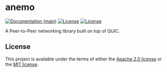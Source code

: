 # anemo

[![Documentation (main)](https://img.shields.io/badge/docs-master-59f)](https://MystenLabs.github.io/anemo/anemo)
[![License](https://img.shields.io/badge/license-Apache-green.svg)](LICENSE-APACHE)
[![License](https://img.shields.io/badge/license-MIT-green.svg)](LICENSE-MIT)

A Peer-to-Peer networking library built on top of QUIC.

## License

This project is available under the terms of either the [Apache 2.0
license](LICENSE-APACHE) or the [MIT license](LICENSE-MIT).
